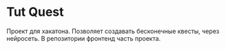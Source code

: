 # Tut Quest
Проект для хакатона. Позволяет создавать бесконечные квесты, через нейросеть. В репозитории фронтенд часть проекта.
